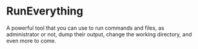 # RunEverything
 A powerful tool that you can use to run commands and files, as administrator or not, dump their output, change the working directory, and even more to come.
